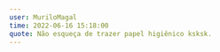```yaml
---
user: MuriloMagal
time: 2022-06-16 15:18:00
quote: Não esqueça de trazer papel higiênico ksksk.
---
```

